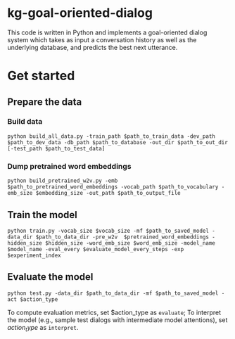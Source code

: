 # kg-goal-oriented-dialog
This code is written in Python and implements a goal-oriented dialog system which takes as input a conversation history as well as the underlying database, and predicts the best next utterance. 

# Get started
## Prepare the data

### Build data
```
python build_all_data.py -train_path $path_to_train_data -dev_path $path_to_dev_data -db_path $path_to_database -out_dir $path_to_out_dir [-test_path $path_to_test_data]
```
### Dump pretrained word embeddings
```
python build_pretrained_w2v.py -emb $path_to_pretrained_word_embeddings -vocab_path $path_to_vocabulary -emb_size $embedding_size -out_path $path_to_output_file
```
## Train the model
```
python train.py -vocab_size $vocab_size -mf $path_to_saved_model -data_dir $path_to_data_dir -pre_w2v  $pretrained_word_embeddings -hidden_size $hidden_size -word_emb_size $word_emb_size -model_name $model_name -eval_every $evaluate_model_every_steps -exp $experiment_index
```
## Evaluate the model
```
python test.py -data_dir $path_to_data_dir -mf $path_to_saved_model -act $action_type
```
To compute evaluation metrics, set $action_type as `evaluate`; To interpret the model (e.g., sample test dialogs with intermediate model attentions), set $action_type$ as `interpret`.
